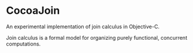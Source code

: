 CocoaJoin
=========

An experimental implementation of join calculus in Objective-C.

Join calculus is a formal model for organizing purely functional, concurrent computations.

